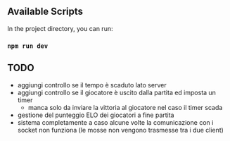 ## Available Scripts

In the project directory, you can run:

### `npm run dev`

## TODO

- aggiungi controllo se il tempo è scaduto lato server
- aggiungi controllo se il giocatore è uscito dalla partita ed imposta un timer
    - manca solo da inviare la vittoria al giocatore nel caso il timer scada
- gestione del punteggio ELO dei giocatori a fine partita
- sistema completamente a caso alcune volte la comunicazione con i socket non funziona (le mosse non vengono trasmesse tra i due client)